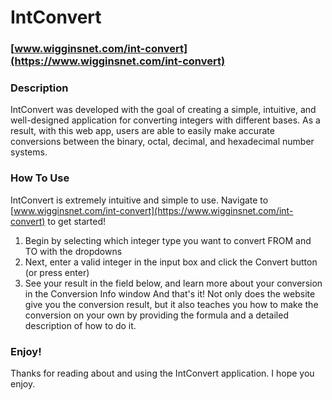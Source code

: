 # IntConvert

### [www.wigginsnet.com/int-convert](https://www.wigginsnet.com/int-convert)

### Description
IntConvert was developed with the goal of creating a simple, intuitive, and well-designed application for converting integers with different bases. As a result, with this web app, users are able to easily make accurate conversions between the binary, octal, decimal, and hexadecimal number systems.

### How To Use
IntConvert is extremely intuitive and simple to use. Navigate to [www.wigginsnet.com/int-convert](https://www.wigginsnet.com/int-convert) to get started!
1. Begin by selecting which integer type you want to convert FROM and TO with the dropdowns
2. Next, enter a valid integer in the input box and click the Convert button (or press enter)
3. See your result in the field below, and learn more about your conversion in the Conversion Info window
And that's it! Not only does the website give you the conversion result, but it also teaches you how to make the conversion on your own by providing the formula and a detailed description of how to do it.

### Enjoy!
Thanks for reading about and using the IntConvert application. I hope you enjoy.